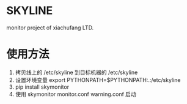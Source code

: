 # SKYLINE
monitor project of xiachufang LTD.
# 使用方法
1. 拷贝线上的 /etc/skyline 到目标机器的 /etc/skyline
2. 设置环境变量 export PYTHONPATH=$PYTHONPATH:.:/etc/skyline
3. pip install skymonitor
4. 使用 skymonitor monitor.conf warning.conf 启动
